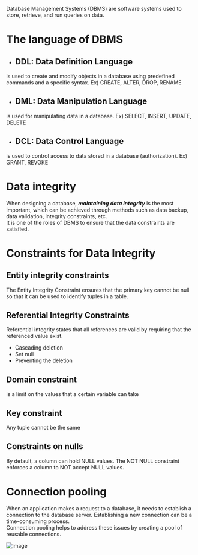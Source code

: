 Database Management Systems (DBMS) are software systems used to store, retrieve, and run queries on data.

# The language of DBMS
- ## DDL: Data Definition Language
is used to create and modify objects in a database using predefined commands and a specific syntax.
Ex) CREATE, ALTER, DROP, RENAME
- ## DML: Data Manipulation Language 
is used for manipulating data in a database.
Ex) SELECT, INSERT, UPDATE, DELETE
- ## DCL: Data Control Language
is used to control access to data stored in a database (authorization).
Ex) GRANT, REVOKE

# Data integrity
When designing a database, ***maintaining data integrity*** is the most important, which can be achieved through methods such as data backup, data validation, integrity constraints, etc.<br>
It is one of the roles of DBMS to ensure that the data constraints are satisfied.

# Constraints for Data Integrity
## Entity integrity constraints
The Entity Integrity Constraint ensures that the primary key cannot be null so that it can be used to identify tuples in a table.
## Referential Integrity Constraints
Referential integrity states that all references are valid by requiring that the referenced value exist.
- Cascading deletion
- Set null
- Preventing the deletion
## Domain constraint
is a limit on the values that a certain variable can take
## Key constraint
Any tuple cannot be the same
## Constraints on nulls
By default, a column can hold NULL values. The NOT NULL constraint enforces a column to NOT accept NULL values.

# Connection pooling
When an application makes a request to a database, it needs to establish a connection to the database server. Establishing a new connection can be a time-consuming process.<br>
Connection pooling helps to address these issues by creating a pool of reusable connections.

![image](https://user-images.githubusercontent.com/67142421/224173321-b0e04d35-7562-4773-8d18-4ba81a861426.png)
